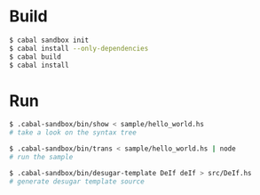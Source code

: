 # Build

```bash
$ cabal sandbox init
$ cabal install --only-dependencies
$ cabal build
$ cabal install
```

# Run

```bash
$ .cabal-sandbox/bin/show < sample/hello_world.hs
# take a look on the syntax tree
```

```bash
$ .cabal-sandbox/bin/trans < sample/hello_world.hs | node
# run the sample
```

```bash
$ .cabal-sandbox/bin/desugar-template DeIf deIf > src/DeIf.hs
# generate desugar template source
```
